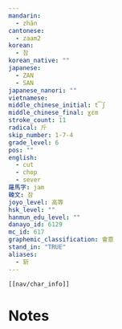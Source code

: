 ```yaml
---
mandarin:
  - zhǎn
cantonese:
  - zaam2
korean:
  - 참
korean_native: ""
japanese:
  - ZAN
  - SAN
japanese_nanori: ""
vietnamese:
middle_chinese_initial: t͡ʃ
middle_chinese_final: ɣɛm
stroke_count: 11
radical: 斤
skip_number: 1-7-4
grade_level: 6
pos: ""
english:
  - cut
  - chop
  - sever
羅馬字: jam
韓文: 잠
joyo_level: 高等
hsk_level: ""
hanmun_edu_level: ""
danayo_id: 6129
mc_id: 617
graphemic_classification: 會意
stand_in: "TRUE"
aliases:
  - 斩
---
```

```meta-bind-embed
[[nav/char_info]]
```

# Notes
